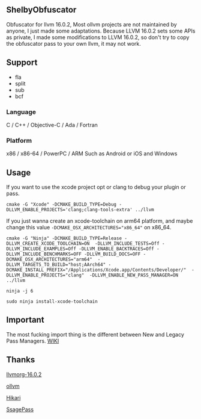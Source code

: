 ## ShelbyObfuscator
Obfuscator for llvm 16.0.2, Most ollvm projects are not maintained by anyone, I just made some adaptations.
Because LLVM 16.0.2 sets some APIs as private, I made some modifications to LLVM 16.0.2, so don't try to copy the obfuscator pass to your own llvm, it may not work.

## Support
- fla
- split
- sub
- bcf
### Language
C / C++ / Objective-C / Ada / Fortran
### Platform
x86 / x86-64 / PowerPC / ARM Such as Android or iOS and Windows

## Usage
If you want to use the xcode project opt or clang to debug your plugin or pass.
```
cmake -G "Xcode" -DCMAKE_BUILD_TYPE=Debug -DLLVM_ENABLE_PROJECTS='clang;clang-tools-extra' ../llvm
```
If you just wanna create an xcode-toolchain on arm64 platform, and maybe change this value `-DCMAKE_OSX_ARCHITECTURES="x86_64"` on x86_64.
```
cmake -G "Ninja" -DCMAKE_BUILD_TYPE=Release -DLLVM_CREATE_XCODE_TOOLCHAIN=ON  -DLLVM_INCLUDE_TESTS=Off -DLLVM_INCLUDE_EXAMPLES=Off -DLLVM_ENABLE_BACKTRACES=Off -DLLVM_INCLUDE_BENCHMARKS=OFF -DLLVM_BUILD_DOCS=OFF -DCMAKE_OSX_ARCHITECTURES="arm64"  -DLLVM_TARGETS_TO_BUILD="host;AArch64" -DCMAKE_INSTALL_PREFIX="/Applications/Xcode.app/Contents/Developer/"  -DLLVM_ENABLE_PROJECTS="clang"  -DLLVM_ENABLE_NEW_PASS_MANAGER=ON ../llvm
```
```
ninja -j 6
```
```
sudo ninja install-xcode-toolchain
```
## Important
The most fucking import thing is the different between New and Legacy Pass Managers. [WIKI](https://llvm.org/docs/NewPassManager.html)

## Thanks
[llvmorg-16.0.2](https://github.com/llvm/llvm-project/releases/tag/llvmorg-16.0.2)

[ollvm](https://github.com/obfuscator-llvm/obfuscator)

[Hikari](https://github.com/HikariObfuscator/Hikari)

[SsagePass](https://github.com/SsageParuders/SsagePass)


